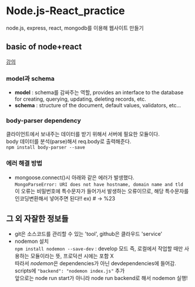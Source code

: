 # Node.js-React_practice
node.js, express, react, mongodb를 이용해 웹사이트 만들기  

## basic of node+react  
[강의](https://www.inflearn.com/course/%EB%94%B0%EB%9D%BC%ED%95%98%EB%A9%B0-%EB%B0%B0%EC%9A%B0%EB%8A%94-%EB%85%B8%EB%93%9C-%EB%A6%AC%EC%95%A1%ED%8A%B8-%EA%B8%B0%EB%B3%B8/dashboard)  

### model과 schema  
* **model** : schema를 감싸주는 역할, provides an interface to the database for creating, querying, updating, deleting records, etc.  
* **schema** : structure of the document, default values, validators, etc...  

### body-parser dependency  
클라이언트에서 보내주는 데이터를 받기 위해서 서버에 필요한 모듈이다.  
body 데이터를 분석(parse)해서 req.body로 출력해준다.  
```npm install body-parser --save```  


### 에러 해결 방법  
* mongoose.connect()시 아래와 같은 에러가 발생했다.  
```MongoParseError: URI does not have hostname, domain name and tld```  
이 오류는 비밀번호에 특수문자가 들어가서 발생하는 오류이므로, 해당 특수문자를 인코딩변환해서 넣어주면 된다!! ex) # -> %23  

## 그 외 자잘한 정보들  
* git은 소스코드를 관리할 수 있는 'tool', github은 클라우드 'service'  
* nodemon 설치  
```npm install nodemon --save-dev``` : develop 모드 즉, 로컬에서 작업할 때만 사용하는 모듈이라는 뜻, 프로덕션 시에는 포함 X  
따라서 *nodemon*은 dependencies가 아닌 devdependencies에 들어감.  
scripts에 ```"backend": "nodemon index.js"``` 추가    
앞으로는 node run start가 아니라 node run backend로 해서 nodemon 실행!  


